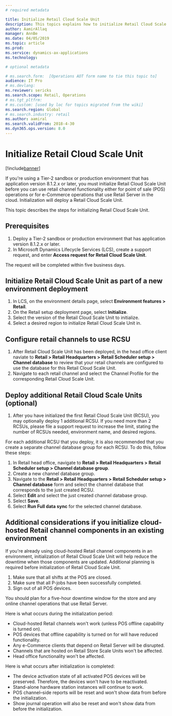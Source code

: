 ```yaml
---
# required metadata

title: Initialize Retail Cloud Scale Unit
description: This topics explains how to initialize Retail Cloud Scale Unit.
author: AamirAllaq
manager: AnnBe
ms.date: 04/05/2019
ms.topic: article
ms.prod: 
ms.service: dynamics-ax-applications
ms.technology: 

# optional metadata

# ms.search.form:  [Operations AOT form name to tie this topic to]
audience: IT Pro
# ms.devlang: 
ms.reviewer: sericks
ms.search.scope: Retail, Operations 
# ms.tgt_pltfrm: 
# ms.custom: [used by loc for topics migrated from the wiki]
ms.search.region: Global
# ms.search.industry: retail
ms.author: aamiral
ms.search.validFrom: 2018-4-30 
ms.dyn365.ops.version: 8.0 
---
```



# Initialize Retail Cloud Scale Unit

[!include[banner](../includes/banner.md)]

If you're using a Tier-2 sandbox or production environment that has application version 8.1.2.x or later, you must initialize Retail Cloud Scale Unit before you can use retail channel functionality either for point of sale (POS) operations or for e-Commerce operations that use Retail Server in the cloud. Initialization will deploy a Retail Cloud Scale Unit.

This topic describes the steps for initializing Retail Cloud Scale Unit.

## Prerequisites

1. Deploy a Tier-2 sandbox or production environment that has application version 8.1.2.x or later.
2. In Microsoft Dynamics Lifecycle Services (LCS), create a support request, and enter **Access request for Retail Cloud Scale Unit**.

The request will be completed within five business days.

## Initialize Retail Cloud Scale Unit as part of a new environment deployment

1. In LCS, on the environment details page, select **Environment features \> Retail**.
2. On the Retail setup deployment page, select **Initialize**.
3. Select the version of the Retail Cloud Scale Unit to initialize.
4. Select a desired region to initialize Retail Cloud Scale Unit in.

## Configure retail channels to use RCSU

1. After Retail Cloud Scale Unit has been deployed, in the head office client naviate to **Retail > Retail Headquarters > Retail Scheduler setup > Channel database** to review that your retail channels are configured to use the database for this Retail Cloud Scale Unit.
2. Navigate to each retail channel and select the Channel Profile for the corresponding Retail Cloud Scale Unit. 

## Deploy additional Retail Cloud Scale Units (optional)

1. After you have initialized the first Retail Cloud Scale Unit (RCSU), you may optionally deploy 1 additional RCSU. If you need more than 2 RCSUs, please file a support request to increase the limit, stating the number of RCSUs needed, environment name, and desired regions.

For each additional RCSU that you deploy, it is also recommended that you create a separate channel database group for each RCSU. To do this, follow these steps: 

1. In Retail head office, navigate to **Retail > Retail Headquarters > Retail Scheduler setup > Channel database group**.
2. Create a new channel database group. 
3. Navigate to the **Retail > Retail Headquarters > Retail Scheduler setup > Channel database** form and select the channel database that corresponds to the just created RCSU. 
4. Select **Edit** and select the just created channel database group. 
5. Select **Save**.
6. Select **Run Full data sync** for the selected channel database.

## Additional considerations if you initialize cloud-hosted Retail channel components in an existing environment

If you're already using cloud-hosted Retail channel components in an environment, initialization of Retail Cloud Scale Unit will help reduce the downtime when those components are updated. Additional planning is required before initialization of Retail Cloud Scale Unit.

1. Make sure that all shifts at the POS are closed.
2. Make sure that all P-jobs have been successfully completed.
3. Sign out of all POS devices.

You should plan for a five-hour downtime window for the store and any online channel operations that use Retail Server.

Here is what occurs during the initialization period:

- Cloud-hosted Retail channels won't work (unless POS offline capability is turned on).
- POS devices that offline capability is turned on for will have reduced functionality.
- Any e-Commerce clients that depend on Retail Server will be disrupted.
- Channels that are hosted on Retail Store Scale Units won't be affected.
- Head office functionality won't be affected.

Here is what occurs after initialization is completed:

- The device activation state of all activated POS devices will be preserved. Therefore, the devices won't have to be reactivated.
- Stand-alone hardware station instances will continue to work.
- POS channel–side reports will be reset and won't show data from before the initialization.
- Show journal operation will also be reset and won't show data from before the initialization.
